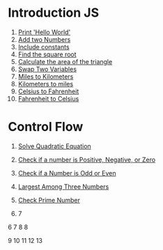# Introduction JS
1. [Print 'Hello World'](https://github.com/aamna-ansari/JS_Playground/blob/main/Introduction_Problems/Problem-01.js)
2. [Add two Numbers](https://github.com/aamna-ansari/JS_Playground/blob/main/Introduction_Problems/Problem-02.js)
3. [Include constants](https://github.com/aamna-ansari/JS_Playground/blob/main/Introduction_Problems/Problem-03.js)
4. [Find the square root](https://github.com/aamna-ansari/JS_Playground/blob/main/Introduction_Problems/Problem-04.js)
5. [Calculate the area of the triangle](https://github.com/aamna-ansari/JS_Playground/blob/main/Introduction_Problems/Problem-05.js)
6. [Swap Two Variables](https://github.com/aamna-ansari/JS_Playground/blob/main/Introduction_Problems/Problem-06.js)
7. [Miles to Kilometers](https://github.com/aamna-ansari/JS_Playground/blob/main/Introduction_Problems/Problem-07.js)
8. [Kilometers to miles](https://github.com/aamna-ansari/JS_Playground/blob/main/Introduction_Problems/Problem-08.js)
9. [Celsius to Fahrenheit](https://github.com/aamna-ansari/JS_Playground/blob/main/Introduction_Problems/Problem-0.js)
10. [Fahrenheit to Celsius](https://github.com/aamna-ansari/JS_Playground/blob/main/Introduction_Problems/Problem-10.js)

# Control Flow
1. [Solve Quadratic Equation](https://github.com/aamna-ansari/JS_Playground/blob/main/Control%20Flow_Problems/Problem_01.js)
2. [Check if a number is Positive, Negative, or Zero](https://github.com/aamna-ansari/JS_Playground/blob/main/Control%20Flow_Problems/Problem_02.js)
3. [Check if a Number is Odd or Even](https://github.com/aamna-ansari/JS_Playground/blob/main/Control%20Flow_Problems/Problem_03.js)
4. [Largest Among Three Numbers](https://github.com/aamna-ansari/JS_Playground/blob/main/Control%20Flow_Problems/Problem_04.js)
5. [Check Prime Number](https://github.com/aamna-ansari/JS_Playground/blob/main/Control%20Flow_Problems/Problem_05.js)

6. 7

6
7
8
8

9
10
11
12
13

